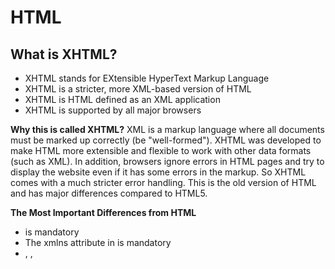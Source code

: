 # HTML 
## What is XHTML?
- XHTML stands for EXtensible HyperText Markup Language
- XHTML is a stricter, more XML-based version of HTML
- XHTML is HTML defined as an XML application
- XHTML is supported by all major browsers

**Why this is called XHTML?**
XML is a markup language where all documents must be marked up correctly (be "well-formed").
XHTML was developed to make HTML more extensible and flexible to work with other data formats (such as XML). In addition, browsers ignore errors in HTML pages and try to display the website even if it has some errors in the markup. So XHTML comes with a much stricter error handling.
This is the old version of HTML and has major differences compared to HTML5.

**The Most Important Differences from HTML**
- <!DOCTYPE> is mandatory
- The xmlns attribute in <html> is mandatory
- <html>, <head>, <title>, and <body> are mandatory
- Elements must always be properly nested
- Elements must always be closed
- Elements must always be in lowercase
- Attribute names must always be in lowercase
- Attribute values must always be quoted
- Attribute minimization is forbidden

**What is HTML?**

The HTML acronym stands for Hyper Text Markup Language, so it’s a markup language, not a programming language. But what does this even mean? What is a Markup language?

In computer text processing, a **markup language** is a system for annotating a document in a way that is visually distinguishable from the content. It is used only to format the text so that when the document is processed for display, the markup language does not appear.

The way how to HTML distinguish the content is with the called HTML Tags

E.g. ```<h1> <h2> <p> <a>```

These tags describe a specific type of content like headings, paragraphs, or links. The tags mark up the begging and the end of an element

E.g. ```<tagname>content</tagname>```


**Meta tags**

The ```<meta>``` tag defines metadata about an HTML document. Metadata is data (information) about data.
```<meta>``` tags always go inside the ```<head>``` element and are typically used to specify a character set, page description, keywords, author of the document, and viewport settings.
Metadata will not be displayed on the page but is machine parsable.
Metadata is used by browsers (how to display content or reload the page), search engines (keywords), and other web services.
There is a method to let web designers take control over the viewport (the user's visible area of a web page), through the ```<meta>``` tag
E.g.
```<head>```  

``` <meta charset="UTF-8">```  

 ``` <meta name="description" content="Free Web tutorials">```  

 ``` <meta name="keywords" content="HTML, CSS, JavaScript">```  

  ```<meta name="author" content="John Doe">```  

  ```<meta name="viewport" content="width=device-width, initial-scale=1.0">```  

```</head>```

**Open Graph meta tags**
Open Graph meta tags are snippets of code that control how URLs are displayed when shared on social media. 
They’re part of Facebook’s Open Graph protocol and are also used by other social media sites, including LinkedIn and Twitter (if Twitter Cards are absent).
You can find them in the ```<head>``` section of a webpage. Any tags with ```og:``` before a property name are Open Graph tags.
og:title - The title of your object as it should appear within the graph, e.g., "The Rock".
og:type - The type of your object, e.g., "video.movie". Depending on the type you specify, other properties may also be required.
og:image - An image URL that should represent your object within the graph.
og:url - The canonical URL of your object that will be used as its permanent ID in the graph, e.g., "https://www.imdb.com/title/tt0117500/".
Usage e.g.
```<meta property="og:title" content="How to Become an SEO Expert (8 Steps)" />```  

```<meta property="og:description" content="Get from SEO newbie to SEO pro in 8 simple steps." />```  

```<meta property="og:image" content="https://ahrefs.com/blog/wp-content/uploads/2019/12/fb-how-to-become-an-seo-expert.png" />```

**Input Types in HTML**
Inputs are a way to put (data) into a computer,  for this we have a different types depending on what information the web or app requires. The most common input types are: 
```<input type="button">```  

```<input type="checkbox">```  

```<input type="color">```  

```<input type="date">```  

```<input type="email">```  

```<input type="file">```  

```<input type="image">```  

```<input type="month">```  

```<input type="number">```  

```<input type="password">```  

```<input type="search">```  

```<input type="submit">```  

```<input type="tel">```  

```<input type="text">```

## Links
- https://www.udemy.com/course/design-and-develop-a-killer-website-with-html5-and-css3/
- https://ahrefs.com/blog/open-graph-meta-tags/
- https://ogp.me/
- https://www.w3schools.com/html/html_form_input_types.asp
- https://www.w3schools.com/tags/tag_meta.asp
- https://www.w3schools.com/html/html_xhtml.asp
- https://www.w3schools.com/xml/xml_usedfor.asp
- https://es.wikipedia.org/wiki/XHTML
- https://www.youtube.com/watch?v=bLfrc_Nv_pY